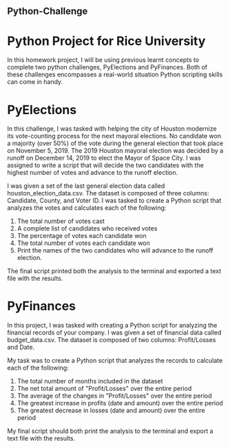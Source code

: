 ## Python-Challenge
# Python Project for Rice University

In this homework project, I will be using previous learnt concepts to complete two python challenges, PyElections and PyFinances. Both of these challenges encompasses a real-world situation Python scripting skills can come in handy. 


# PyElections

In this challenge, I was tasked with helping the city of Houston modernize its vote-counting process for the next mayoral elections. No candidate won a majority (over 50%) of the vote during the general election that took place on November 5, 2019. The 2019 Houston mayoral election was decided by a runoff on December 14, 2019 to elect the Mayor of Space City. I was assigned to write a script that will decide the two candidates with the highest number of votes and advance to the runoff election.

I was given a set of the last general election data called houston_election_data.csv. The dataset is composed of three columns: Candidate, County, and Voter ID. I was tasked to create a Python script that analyzes the votes and calculates each of the following:

1. The total number of votes cast
2. A complete list of candidates who received votes
3. The percentage of votes each candidate won
4. The total number of votes each candidate won
5. Print the names of the two candidates who will advance to the runoff election.

The final script printed both the analysis to the terminal and exported a text file with the results. 


# PyFinances



In this project, I was tasked with creating a Python script for analyzing the financial records of your company. I was given a set of financial data called budget_data.csv. The dataset is composed of two columns: Profit/Losses and Date. 

My task was to create a Python script that analyzes the records to calculate each of the following:

1. The total number of months included in the dataset
2. The net total amount of "Profit/Losses" over the entire period
3. The average of the changes in "Profit/Losses" over the entire period
4. The greatest increase in profits (date and amount) over the entire period
5. The greatest decrease in losses (date and amount) over the entire period

My final script should both print the analysis to the terminal and export a text file with the results.
